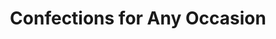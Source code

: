 ---
title: "Confections for Any Occasion"
url: /oconomowoc/confections-for-any-occasion/
shop: confectionery
---